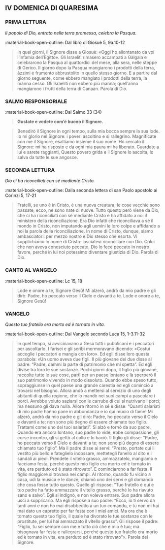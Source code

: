 ## IV DOMENICA DI QUARESIMA
> 
### PRIMA LETTURA
*Il popolo di Dio, entrato nella terra promessa, celebra la Pasqua.*

:material-book-open-outline: Dal libro di Giosuè
5, 9a.10-12

> In quei giorni, il Signore disse a Giosuè: «Oggi ho allontanato da voi l’infamia dell’Egitto». Gli Israeliti rimasero accampati a Gàlgala e celebrarono la Pasqua al quattordici del mese, alla sera, nelle steppe di Gerico. Il giorno dopo la Pasqua mangiarono i prodotti della terra, àzzimi e frumento abbrustolito in quello stesso giorno. E a partire dal giorno seguente, come ebbero mangiato i prodotti della terra, la manna cessò. Gli Israeliti non ebbero più manna; quell’anno mangiarono i frutti della terra di Canaan. Parola di Dio.
> 
### SALMO RESPONSORIALE
:material-book-open-outline: Dal Salmo 33 (34)

>**Gustate e vedete com’è buono il Signore.**

> Benedirò il Signore in ogni tempo,
> sulla mia bocca sempre la sua lode.
> Io mi glorio nel Signore:
> i poveri ascoltino e si rallegrino.
> Magnificate con me il Signore,
> esaltiamo insieme il suo nome.
> Ho cercato il Signore: mi ha risposto
> e da ogni mia paura mi ha liberato.
> Guardate a lui e sarete raggianti,
> Questo povero grida e il Signore lo ascolta,
> lo salva da tutte le sue angosce.
> 
### SECONDA LETTURA
*Dio ci ha riconciliati con sé mediante Cristo.*

:material-book-open-outline: Dalla seconda lettera di san Paolo apostolo ai Corìnzi
5, 17-21

> Fratelli, se uno è in Cristo, è una nuova creatura; le cose vecchie sono passate; ecco, ne sono nate di nuove. Tutto questo però viene da Dio, che ci ha riconciliati con sé mediante Cristo e ha affidato a noi il ministero della riconciliazione. Era Dio infatti che riconciliava a sé il mondo in Cristo, non imputando agli uomini le loro colpe e affidando a noi la parola della riconciliazione. In nome di Cristo, dunque, siamo ambasciatori: per mezzo nostro è Dio stesso che esorta. Vi supplichiamo in nome di Cristo: lasciatevi riconciliare con Dio. Colui che non aveva conosciuto peccato, Dio lo fece peccato in nostro favore, perché in lui noi potessimo diventare giustizia di Dio. Parola di Dio.
> 
### CANTO AL VANGELO
:material-book-open-outline: Lc 15, 18

> Lode e onore a te, Signore Gesù!
> Mi alzerò, andrò da mio padre e gli dirò:
> Padre, ho peccato verso il Cielo e davanti a te.
> Lode e onore a te, Signore Gesù!
> 
### VANGELO
*Questo tuo fratello era morto ed è tornato in vita.*

:material-book-open-outline: Dal Vangelo secondo Luca
15, 1-3.11-32

> In quel tempo, si avvicinavano a Gesù tutti i pubblicani e i peccatori per ascoltarlo. I farisei e gli scribi mormoravano dicendo: «Costui accoglie i peccatori e mangia con loro». Ed egli disse loro questa parabola: «Un uomo aveva due figli. Il più giovane dei due disse al padre: “Padre, dammi la parte di patrimonio che mi spetta”. Ed egli divise tra loro le sue sostanze. Pochi giorni dopo, il figlio più giovane, raccolte tutte le sue cose, partì per un paese lontano e là sperperò il suo patrimonio vivendo in modo dissoluto. Quando ebbe speso tutto, sopraggiunse in quel paese una grande carestia ed egli cominciò a trovarsi nel bisogno. Allora andò a mettersi al servizio di uno degli abitanti di quella regione, che lo mandò nei suoi campi a pascolare i porci. Avrebbe voluto saziarsi con le carrube di cui si nutrivano i porci; ma nessuno gli dava nulla. Allora ritornò in sé e disse: “Quanti salariati di mio padre hanno pane in abbondanza e io qui muoio di fame! Mi alzerò, andrò da mio padre e gli dirò: Padre, ho peccato verso il Cielo e davanti a te; non sono più degno di essere chiamato tuo figlio. Trattami come uno dei tuoi salariati”. Si alzò e tornò da suo padre. Quando era ancora lontano, suo padre lo vide, ebbe compassione, gli corse incontro, gli si gettò al collo e lo baciò. Il figlio gli disse: “Padre, ho peccato verso il Cielo e davanti a te; non sono più degno di essere chiamato tuo figlio”. Ma il padre disse ai servi: “Presto, portate qui il vestito più bello e fateglielo indossare, mettetegli l’anello al dito e i sandali ai piedi. Prendete il vitello grasso, ammazzatelo, mangiamo e facciamo festa, perché questo mio figlio era morto ed è tornato in vita, era perduto ed è stato ritrovato”. E cominciarono a far festa. Il figlio maggiore si trovava nei campi. Al ritorno, quando fu vicino a casa, udì la musica e le danze; chiamò uno dei servi e gli domandò che cosa fosse tutto questo. Quello gli rispose: “Tuo fratello è qui e tuo padre ha fatto ammazzare il vitello grasso, perché lo ha riavuto sano e salvo”. Egli si indignò, e non voleva entrare. Suo padre allora uscì a supplicarlo. Ma egli rispose a suo padre: “Ecco, io ti servo da tanti anni e non ho mai disobbedito a un tuo comando, e tu non mi hai mai dato un capretto per far festa con i miei amici. Ma ora che è tornato questo tuo figlio, il quale ha divorato le tue sostanze con le prostitute, per lui hai ammazzato il vitello grasso”. Gli rispose il padre: “Figlio, tu sei sempre con me e tutto ciò che è mio è tuo; ma bisognava far festa e rallegrarsi, perché questo tuo fratello era morto ed è tornato in vita, era perduto ed è stato ritrovato”». Parola del Signore.